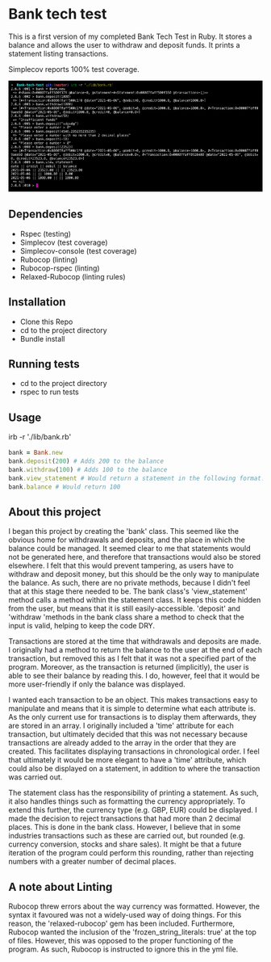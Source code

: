 # Bank tech test

This is a first version of my completed Bank Tech Test in Ruby. It stores a balance and allows the user to withdraw and deposit funds. It prints a statement listing transactions.

Simplecov reports 100% test coverage.

![Screenshot](Screenshot.png)

## Dependencies

* Rspec (testing)
* Simplecov (test coverage)
* Simplecov-console (test coverage)
* Rubocop (linting)
* Rubocop-rspec (linting)
* Relaxed-Rubocop (linting rules)

## Installation

* Clone this Repo
* cd to the project directory
* Bundle install

## Running tests

* cd to the project directory
* rspec to run tests

## Usage

irb -r './lib/bank.rb'

```ruby
bank = Bank.new
bank.deposit(200) # Adds 200 to the balance
bank.withdraw(100) # Adds 100 to the balance
bank.view_statement # Would return a statement in the following format: "date || credit || debit || balance\n2021-05-05 || || 100.00 || 100.00\n2021-05-05 || 200.00 || || 200.00"
bank.balance # Would return 100
```

## About this project

I began this project by creating the 'bank' class. This seemed like the obvious home for withdrawals and deposits, and the place in which the balance could be managed. It seemed clear to me that statements would not be generated here, and therefore that transactions would also be stored elsewhere. I felt that this would prevent tampering, as users have to withdraw and deposit money, but this should be the only way to manipulate the balance. As such, there are no private methods, because I didn't feel that at this stage there needed to be. The bank class's 'view_statement' method calls a method within the statement class. It keeps this code hidden from the user, but means that it is still easily-accessible. 'deposit' and 'withdraw 'methods in the bank class share a method to check that the input is valid, helping to keep the code DRY.

Transactions are stored at the time that withdrawals and deposits are made. I originally had a method to return the balance to the user at the end of each transaction, but removed this as I felt that it was not a specified part of the program. Moreover, as the transaction is returned (implicitly), the user is able to see their balance by reading this. I do, however, feel that it would be more user-friendly if only the balance was displayed.

I wanted each transaction to be an object. This makes transactions easy to manipulate and means that it is simple to determine what each attribute is. As the only current use for transactions is to display them afterwards, they are stored in an array. I originally included a 'time' attribute for each transaction, but ultimately decided that this was not necessary because transactions are already added to the array in the order that they are created. This facilitates displaying transactions in chronological order. I feel that ultimately it would be more elegant to have a 'time' attribute, which could also be displayed on a statement, in addition to where the transaction was carried out.

The statement class has the responsibility of printing a statement. As such, it also handles things such as formatting the currency appropriately. To extend this further, the currency type (e.g. GBP, EUR) could be displayed. I made the decision to reject transactions that had more than 2 decimal places. This is done in the bank class. However, I believe that in some industries transactions such as these are carried out, but rounded (e.g. currency conversion, stocks and share sales). It might be that a future iteration of the program could perform this rounding, rather than rejecting numbers with a greater number of decimal places.

## A note about Linting

Rubocop threw errors about the way currency was formatted. However, the syntax it favoured was not a widely-used way of doing things. For this reason, the 'relaxed-rubocop' gem has been included. Furthermore, Rubocop wanted the inclusion of the 'frozen_string_literals: true' at the top of files. However, this was opposed to the proper functioning of the program. As such, Rubocop is instructed to ignore this in the yml file.
